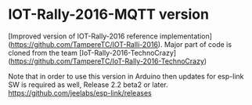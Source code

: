 # IOT-Rally-2016-MQTT version

[Improved version of IOT-Rally-2016 reference implementation] (https://github.com/TampereTC/IOT-Ralli-2016). Major part of code is cloned from the team [IoT-Rally-2016-TechnoCrazy] (https://github.com/TampereTC/IoT-Rally-2016-TechnoCrazy) 

Note that in order to use this version in Arduino then updates for esp-link SW is required as well, Release 2.2 beta2 or later. https://github.com/jeelabs/esp-link/releases

